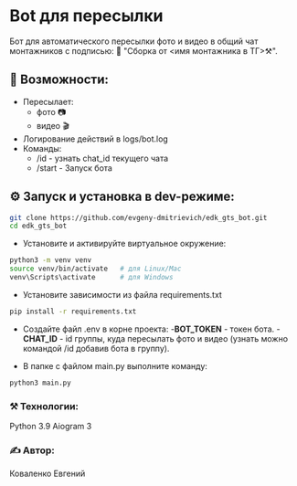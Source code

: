 # Bot для пересылки

Бот для автоматического пересылки фото и видео в общий чат монтажников с подписью: 🔩 "Сборка от <имя монтажника в ТГ>⚒️".

## 🚀 Возможности:
- Пересылает:
  - фото 📷
  - видео 🎬
- Логирование действий в logs/bot.log
- Команды:
  - /id - узнать chat_id текущего чата
  - /start - Запуск бота

## ⚙️ Запуск и установка в dev-режиме:
```bash
git clone https://github.com/evgeny-dmitrievich/edk_gts_bot.git
cd edk_gts_bot
```
- Установите и активируйте виртуальное окружение:
```bash
python3 -m venv venv
source venv/bin/activate   # для Linux/Mac
venv\Scripts\activate      # для Windows
```
- Установите зависимости из файла requirements.txt
```bash
pip install -r requirements.txt
```
- Создайте файл .env в корне проекта:
  -**BOT_TOKEN** - токен бота.
  -**CHAT_ID** - id группы, куда пересылать фото и видео (узнать можно командой /id добавив бота в группу).

- В папке с файлом main.py выполните команду:
```bash
python3 main.py 
```
### ⚒️ Технологии:
Python 3.9
Aiogram 3

### ✍ Автор:
Коваленко Евгений


